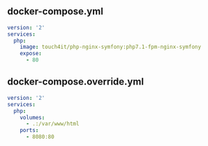 ## docker-compose.yml

```yaml
version: '2'
services:
  php:
    image: touch4it/php-nginx-symfony:php7.1-fpm-nginx-symfony
    expose:
      - 80
```

## docker-compose.override.yml

```yaml
version: '2'
services:
  php:
    volumes:
      - .:/var/www/html
    ports:
      - 8080:80
```
